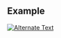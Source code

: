 ## Example
<!-- [![Now in Android: 55]          // Title
(https://i.ytimg.com/vi/Hc79sDi3f0U/maxresdefault.jpg)] // Thumbnail
(https://www.youtube.com/watch?v=Hc79sDi3f0U "Now in Android: 55")    // Video Link -->


[![Alternate Text]({https://cdn.discordapp.com/attachments/904417857734049815/1022147223242424370/unknown.png})]({https://youtu.be/3cFXFMgyOkc} "Link Title")


<!-- https://youtu.be/3cFXFMgyOkc -->

<!-- https://user-images.githubusercontent.com/109802766/191900358-e85439dd-aab6-49ff-a43b-644c698de1e0.mp4 -->

